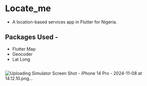 
# Locate_me

- A location-based services app in Flutter for Nigeria.

## Packages Used -
 
 - Flutter Map
 - Geocoder
 - Lat Long

##
![Uploading Simulator Screen Shot - iPhone 14 Pro - 2024-11-08 at 14.12.10.png…]()
